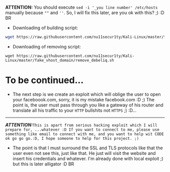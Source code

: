 **ATTENTION:** You should execute `sed -i '_you line number' /etc/hosts` manually because `""` and `''`.
So, I will fix this later, are you ok with this?  ;) :D
BR

- Downloading of building script:
```bash
wget https://raw.githubusercontent.com/nu11secur1ty/Kali-Linux/master/fake_vhost_domain/debelhui.sh
```
- Downloading of removing script:
```bas
wget https://raw.githubusercontent.com/nu11secur1ty/Kali-Linux/master/fake_vhost_domain/remove_debeliq.sh
```
# To be continued...
- The next step is we create an exploit which will oblige the user to open your faceboook.com, sorry, it is my mistake facebook.com :D ;)
 The point is, the user must pass through you like a gateway of his router and translate all his traffic to your `HTTP` bullshits not `HTTPS` ;) :D...

----------------------------------------------------------------------------------------------------------------------

***ATTENTION:***`This is apart from serious hacking exploit which I will prepare for, ...whatever :D If you want to connect to me, please use something like email to connect with me, and you want to help wit CODE ok go go go.:D, I hope someone to help for this project. ;)`

- The point is that I must surround the SSL and TLS protocols like that the user even not see this, just like that. He just will visit the website and insert his credentials and whatever. I'm already done with local exploit ;) but this is later alligator :D
BR
